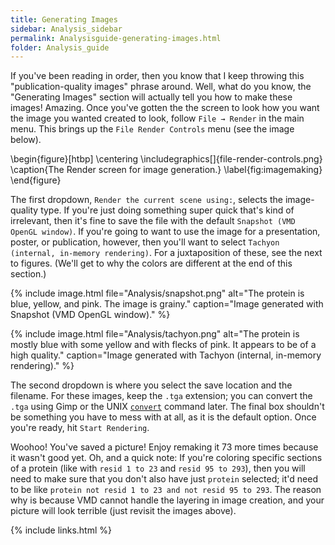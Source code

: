 ```yaml
---
title: Generating Images
sidebar: Analysis_sidebar
permalink: Analysisguide-generating-images.html
folder: Analysis_guide
---
```


<link rel="stylesheet" href="css/theme-purple.css">

If you've been reading in order, then you know that I keep throwing this
"publication-quality images" phrase around.
Well, what do you know, the "Generating Images" section will actually tell you
how to make these images! Amazing.
Once you've gotten the the screen to look how you want the image you wanted
created to look, follow <code>File $\rightarrow$ Render</code> in the main menu.
This brings up the `File Render Controls` menu (see the image below).

\begin{figure}[htbp]
\centering
\includegraphics[]{file-render-controls.png}
\caption{The Render screen for image generation.}
\label{fig:imagemaking}
\end{figure}

The first dropdown, `Render the current scene using:`, selects the
image-quality type.
If you're just doing something super quick that's kind of irrelevant, then it's
fine to save the file with the default `Snapshot (VMD OpenGL window)`.
If you're going to want to use the image for a presentation, poster, or
publication, however, then you'll want to select
`Tachyon (internal, in-memory rendering)`.
For a juxtaposition of these, see the next to figures.
(We'll get to why the colors are different at the end of this section.)

{% include image.html file="Analysis/snapshot.png"
alt="The protein is blue, yellow, and pink. The image is grainy."
caption="Image generated with Snapshot (VMD OpenGL window)." %}

{% include image.html file="Analysis/tachyon.png"
alt="The protein is mostly blue with some yellow and with flecks of pink.
It appears to be of a high quality."
caption="Image generated with Tachyon (internal, in-memory rendering)." %}

The second dropdown is where you select the save location and the filename.
For these images, keep the `.tga` extension; you can convert the `.tga` using
Gimp or the UNIX [`convert`](UNIXguide-convert.html) command later.
The final box shouldn't be something you have to mess with at all, as it is the
default option. Once you're ready, hit `Start Rendering`.

Woohoo! You've saved a picture! Enjoy remaking it 73 more times because 
it wasn't good yet.
Oh, and a quick note: If you're coloring specific sections of a protein
(like with `resid 1 to 23` and `resid 95 to 293`), then you will need to make
sure that you don't also have just `protein` selected; it'd need to be like
`protein not resid 1 to 23 and not resid 95 to 293`.
The reason why is because VMD cannot handle the layering in image creation,
and your picture will look terrible (just revisit the images above).


{% include links.html %}
